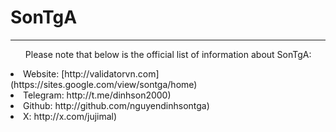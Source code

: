 <h1>SonTgA</h1>
<hr>
<ul>Please note that below is the official list of information about SonTgA:</ul>

<li>Website: [http://validatorvn.com](https://sites.google.com/view/sontga/home)</li>
<li>Telegram: http://t.me/dinhson2000)</li>
<li>Github: http://github.com/nguyendinhsontga)</li>
<li>X: http://x.com/jujimal)</li>
